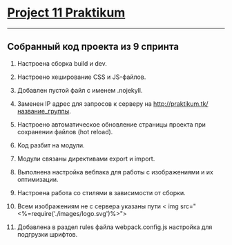 # [Project 11 Praktikum](https://7tp.github.io/11_sprint/)
---
## Собранный код проекта из 9 спринта

1. Настроена сборка build и dev.
2. Настроено хеширование CSS и JS-файлов.
3. Добавлен пустой файл с именем .nojekyll.
4. Заменен IP адрес для запросов к серверу на http://praktikum.tk/название_группы.
5. Настроено автоматическое обновление страницы проекта при сохранении файлов (hot reload).
6. Код разбит на модули.
7. Модули связаны директивами export и import.
8. Выполнена настройка вебпака для работы с изображениями и их оптимизации.
9. Настроена работа со стилями в зависимости от сборки.
10. Всем изображениям не с сервера указаны пути
< img src="<%=require('./images/logo.svg')%>">

11. Добавлена в раздел rules файла webpack.config.js настройка для подгрузки шрифтов.